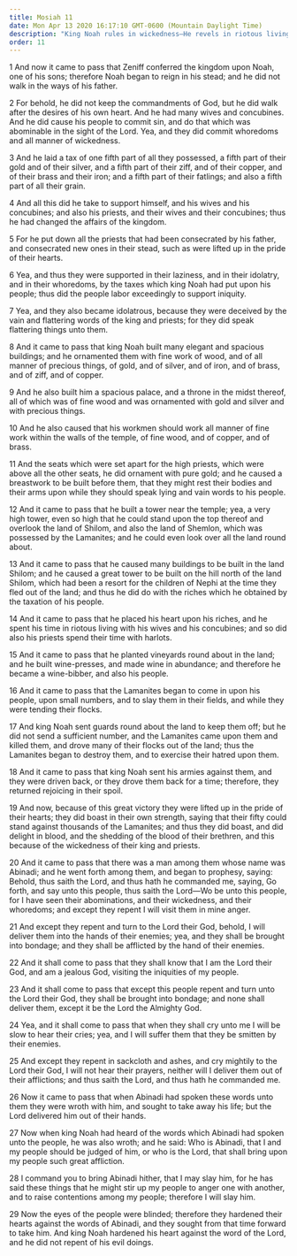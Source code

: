```yaml
---
title: Mosiah 11
date: Mon Apr 13 2020 16:17:10 GMT-0600 (Mountain Daylight Time)
description: "King Noah rules in wickedness—He revels in riotous living with his wives and concubines—Abinadi prophesies that the people will be taken into bondage—His life is sought by King Noah. About 160–150 B.C."
order: 11
---
```


1 And now it came to pass that Zeniff conferred the kingdom upon Noah, one of his sons; therefore Noah began to reign in his stead; and he did not walk in the ways of his father.

2 For behold, he did not keep the commandments of God, but he did walk after the desires of his own heart. And he had many wives and concubines. And he did cause his people to commit sin, and do that which was abominable in the sight of the Lord. Yea, and they did commit whoredoms and all manner of wickedness.

3 And he laid a tax of one fifth part of all they possessed, a fifth part of their gold and of their silver, and a fifth part of their ziff, and of their copper, and of their brass and their iron; and a fifth part of their fatlings; and also a fifth part of all their grain.

4 And all this did he take to support himself, and his wives and his concubines; and also his priests, and their wives and their concubines; thus he had changed the affairs of the kingdom.

5 For he put down all the priests that had been consecrated by his father, and consecrated new ones in their stead, such as were lifted up in the pride of their hearts.

6 Yea, and thus they were supported in their laziness, and in their idolatry, and in their whoredoms, by the taxes which king Noah had put upon his people; thus did the people labor exceedingly to support iniquity.

7 Yea, and they also became idolatrous, because they were deceived by the vain and flattering words of the king and priests; for they did speak flattering things unto them.

8 And it came to pass that king Noah built many elegant and spacious buildings; and he ornamented them with fine work of wood, and of all manner of precious things, of gold, and of silver, and of iron, and of brass, and of ziff, and of copper.

9 And he also built him a spacious palace, and a throne in the midst thereof, all of which was of fine wood and was ornamented with gold and silver and with precious things.

10 And he also caused that his workmen should work all manner of fine work within the walls of the temple, of fine wood, and of copper, and of brass.

11 And the seats which were set apart for the high priests, which were above all the other seats, he did ornament with pure gold; and he caused a breastwork to be built before them, that they might rest their bodies and their arms upon while they should speak lying and vain words to his people.

12 And it came to pass that he built a tower near the temple; yea, a very high tower, even so high that he could stand upon the top thereof and overlook the land of Shilom, and also the land of Shemlon, which was possessed by the Lamanites; and he could even look over all the land round about.

13 And it came to pass that he caused many buildings to be built in the land Shilom; and he caused a great tower to be built on the hill north of the land Shilom, which had been a resort for the children of Nephi at the time they fled out of the land; and thus he did do with the riches which he obtained by the taxation of his people.

14 And it came to pass that he placed his heart upon his riches, and he spent his time in riotous living with his wives and his concubines; and so did also his priests spend their time with harlots.

15 And it came to pass that he planted vineyards round about in the land; and he built wine-presses, and made wine in abundance; and therefore he became a wine-bibber, and also his people.

16 And it came to pass that the Lamanites began to come in upon his people, upon small numbers, and to slay them in their fields, and while they were tending their flocks.

17 And king Noah sent guards round about the land to keep them off; but he did not send a sufficient number, and the Lamanites came upon them and killed them, and drove many of their flocks out of the land; thus the Lamanites began to destroy them, and to exercise their hatred upon them.

18 And it came to pass that king Noah sent his armies against them, and they were driven back, or they drove them back for a time; therefore, they returned rejoicing in their spoil.

19 And now, because of this great victory they were lifted up in the pride of their hearts; they did boast in their own strength, saying that their fifty could stand against thousands of the Lamanites; and thus they did boast, and did delight in blood, and the shedding of the blood of their brethren, and this because of the wickedness of their king and priests.

20 And it came to pass that there was a man among them whose name was Abinadi; and he went forth among them, and began to prophesy, saying: Behold, thus saith the Lord, and thus hath he commanded me, saying, Go forth, and say unto this people, thus saith the Lord—Wo be unto this people, for I have seen their abominations, and their wickedness, and their whoredoms; and except they repent I will visit them in mine anger.

21 And except they repent and turn to the Lord their God, behold, I will deliver them into the hands of their enemies; yea, and they shall be brought into bondage; and they shall be afflicted by the hand of their enemies.

22 And it shall come to pass that they shall know that I am the Lord their God, and am a jealous God, visiting the iniquities of my people.

23 And it shall come to pass that except this people repent and turn unto the Lord their God, they shall be brought into bondage; and none shall deliver them, except it be the Lord the Almighty God.

24 Yea, and it shall come to pass that when they shall cry unto me I will be slow to hear their cries; yea, and I will suffer them that they be smitten by their enemies.

25 And except they repent in sackcloth and ashes, and cry mightily to the Lord their God, I will not hear their prayers, neither will I deliver them out of their afflictions; and thus saith the Lord, and thus hath he commanded me.

26 Now it came to pass that when Abinadi had spoken these words unto them they were wroth with him, and sought to take away his life; but the Lord delivered him out of their hands.

27 Now when king Noah had heard of the words which Abinadi had spoken unto the people, he was also wroth; and he said: Who is Abinadi, that I and my people should be judged of him, or who is the Lord, that shall bring upon my people such great affliction.

28 I command you to bring Abinadi hither, that I may slay him, for he has said these things that he might stir up my people to anger one with another, and to raise contentions among my people; therefore I will slay him.

29 Now the eyes of the people were blinded; therefore they hardened their hearts against the words of Abinadi, and they sought from that time forward to take him. And king Noah hardened his heart against the word of the Lord, and he did not repent of his evil doings.
